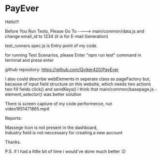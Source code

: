 # PayEver

Hello!!!

Before You Run Tests, Please Go To ----> main/common/data.js  and change email_id to 1234 (it is for E-mail Generation)

test_runners.spec.js is Entry point of my code.

for running Test Scenarios, please Enter "npm run test" command in terminal and press enter

github repository: https://github.com/Qviker420/PayEver


I also could describe webElements in seperate class as pageFactory but, because of input field structure on this website, which needs two actions two fill fields click() and sendKeys() i think that main/common/basepage.js - element_selector() was better solution

There is screen capture of my code performence, run video1651471865.mp4

Reports:

Massege Icon is not present in the dashboard,  
Industry field is not neccessary for creating a new account


Thanks.

P.S. if I had a little bit of time i would've done much better :D
